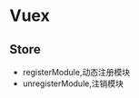 <!--
 * @Author: your name
 * @Date: 2020-04-22 09:19:12
 * @LastEditTime: 2020-04-22 11:32:36
 * @LastEditors: Please set LastEditors
 * @Description: In User Settings Edit
 * @FilePath: \vue-note\Vue\Vuex.md
 -->
# Vuex

## Store

- registerModule,动态注册模块
- unregisterModule,注销模块
